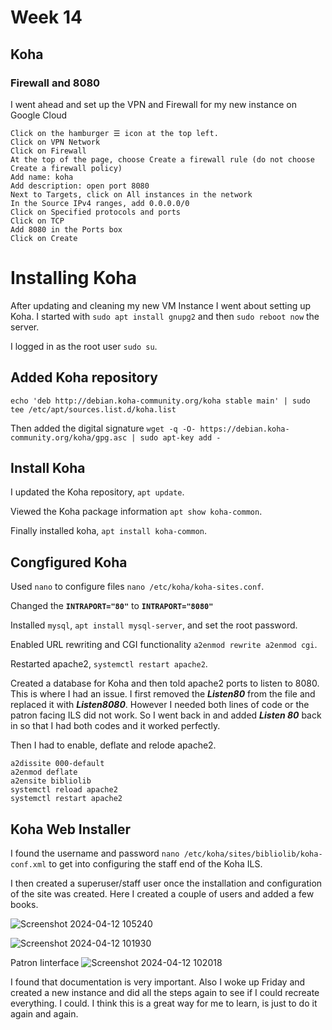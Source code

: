 # Week 14
## Koha

### Firewall and 8080
I went ahead and set up the VPN and Firewall for my new instance on Google Cloud
```
Click on the hamburger ☰ icon at the top left.
Click on VPN Network
Click on Firewall
At the top of the page, choose Create a firewall rule (do not choose Create a firewall policy)
Add name: koha
Add description: open port 8080
Next to Targets, click on All instances in the network
In the Source IPv4 ranges, add 0.0.0.0/0
Click on Specified protocols and ports
Click on TCP
Add 8080 in the Ports box
Click on Create
```
# Installing Koha

After updating and cleaning my new VM Instance I went about setting up Koha. 
I started with `sudo apt install gnupg2` and then `sudo reboot now` the server.

I logged in as the root user `sudo su`.

## Added Koha repository
`echo 'deb http://debian.koha-community.org/koha stable main' | sudo tee /etc/apt/sources.list.d/koha.list`

Then added the digital signature
`wget -q -O- https://debian.koha-community.org/koha/gpg.asc | sudo apt-key add -`

## Install Koha

I updated the Koha repository, `apt update`.

Viewed the Koha package information `apt show koha-common`.

Finally installed koha, `apt install koha-common`.

## Congfigured Koha

Used `nano` to configure files `nano /etc/koha/koha-sites.conf`.

Changed the **`INTRAPORT="80"`** to **`INTRAPORT="8080"`**

Installed `mysql`, `apt install mysql-server`, and set the root password.

Enabled URL rewriting and CGI functionality `a2enmod rewrite a2enmod cgi`.

Restarted apache2, `systemctl restart apache2`.

Created a database for Koha and then told apache2 ports to listen to 8080.
This is where I had an issue. I first removed the ***Listen80*** from the file and replaced it with ***Listen8080***. However I needed both lines of code or the patron facing ILS did not work.
So I went back in and added ***Listen 80*** back in so that I had both codes and it worked perfectly.

Then I had to enable, deflate and relode apache2. 
```
a2dissite 000-default
a2enmod deflate
a2ensite bibliolib
systemctl reload apache2
systemctl restart apache2
```

## Koha Web Installer

I found the username and password `nano /etc/koha/sites/bibliolib/koha-conf.xml` to get into configuring the staff end of the Koha ILS.

I then created a superuser/staff user once the installation and configuration of the site was created.
Here I created a couple of users and added a few books.

![Screenshot 2024-04-12 105240](https://github.com/JConley1344/SysLib690/assets/157387139/d7f2ab76-e425-4277-80af-e6adca4e4c78)


![Screenshot 2024-04-12 101930](https://github.com/JConley1344/SysLib690/assets/157387139/3b312282-d628-41b1-ae5e-804ff5cd7aac)

Patron Iinterface
![Screenshot 2024-04-12 102018](https://github.com/JConley1344/SysLib690/assets/157387139/809bed34-fb1a-4849-a25f-9aa13ad517f8)


I found that documentation is very important. Also I woke up Friday and created a new instance and did all the steps again to see if I could recreate everything. I could. I think this is a great way for me to learn, is just to do it again and again. 
